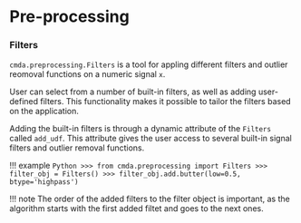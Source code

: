 # Pre-processing

### Filters
```cmda.preprocessing.Filters``` is a tool for appling different filters and outlier reomoval functions on a numeric signal ```x```.

User can select from a number of built-in filters, as well as adding user-defined filters. This functionality makes it possible to tailor the filters based on the application.

Adding the built-in filters is through a dynamic attribute of the ```Filters``` called ```add_udf```. This attribute gives the user access to several built-in signal filters and outlier removal functions.

!!! example
    ```Python
    >>> from cmda.preprocessing import Filters
    >>> filter_obj = Filters()
    >>> filter_obj.add.butter(low=0.5, btype='highpass')
    ```

!!! note
    The order of the added filters to the filter object is important, as the algorithm starts with the first added filtet and goes to the next ones.